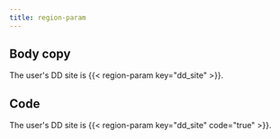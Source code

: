 ```yaml
---
title: region-param
---
```

<div id="markdoc-content"><article>
  <h2>Body copy</h2>
  <p>The user's DD site is {{< region-param key="dd_site" >}}.</p>
  <h2>Code</h2>
  <p>The user's DD site is {{< region-param key="dd_site" code="true" >}}.</p>
</article>
</div>